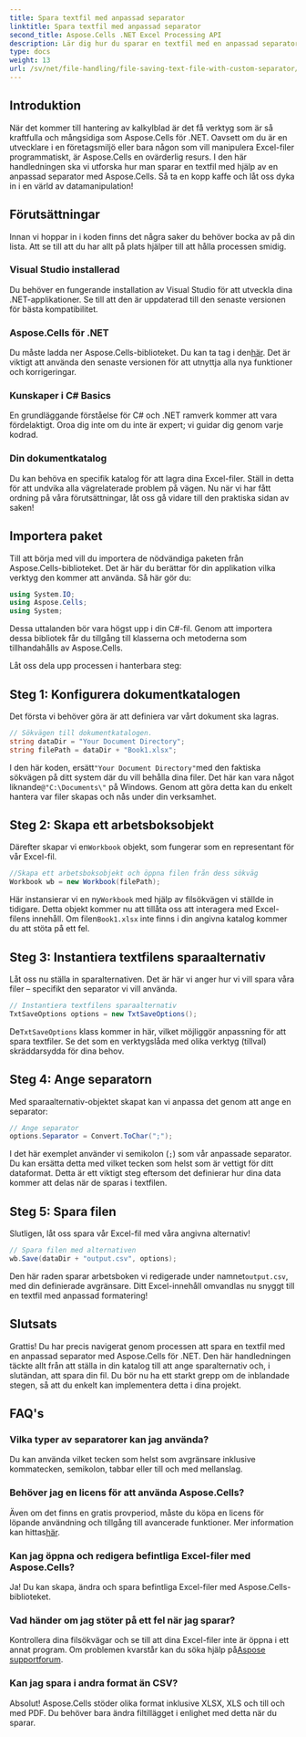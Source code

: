 ```yaml
---
title: Spara textfil med anpassad separator
linktitle: Spara textfil med anpassad separator
second_title: Aspose.Cells .NET Excel Processing API
description: Lär dig hur du sparar en textfil med en anpassad separator med Aspose.Cells för .NET. Steg-för-steg-guide och tips ingår.
type: docs
weight: 13
url: /sv/net/file-handling/file-saving-text-file-with-custom-separator/
---
```

## Introduktion
När det kommer till hantering av kalkylblad är det få verktyg som är så kraftfulla och mångsidiga som Aspose.Cells för .NET. Oavsett om du är en utvecklare i en företagsmiljö eller bara någon som vill manipulera Excel-filer programmatiskt, är Aspose.Cells en ovärderlig resurs. I den här handledningen ska vi utforska hur man sparar en textfil med hjälp av en anpassad separator med Aspose.Cells. Så ta en kopp kaffe och låt oss dyka in i en värld av datamanipulation!
## Förutsättningar
Innan vi hoppar in i koden finns det några saker du behöver bocka av på din lista. Att se till att du har allt på plats hjälper till att hålla processen smidig.
### Visual Studio installerad
Du behöver en fungerande installation av Visual Studio för att utveckla dina .NET-applikationer. Se till att den är uppdaterad till den senaste versionen för bästa kompatibilitet.
### Aspose.Cells för .NET
 Du måste ladda ner Aspose.Cells-biblioteket. Du kan ta tag i den[här](https://releases.aspose.com/cells/net/). Det är viktigt att använda den senaste versionen för att utnyttja alla nya funktioner och korrigeringar.
### Kunskaper i C# Basics
En grundläggande förståelse för C# och .NET ramverk kommer att vara fördelaktigt. Oroa dig inte om du inte är expert; vi guidar dig genom varje kodrad.
### Din dokumentkatalog
Du kan behöva en specifik katalog för att lagra dina Excel-filer. Ställ in detta för att undvika alla vägrelaterade problem på vägen.
Nu när vi har fått ordning på våra förutsättningar, låt oss gå vidare till den praktiska sidan av saken!
## Importera paket
Till att börja med vill du importera de nödvändiga paketen från Aspose.Cells-biblioteket. Det är här du berättar för din applikation vilka verktyg den kommer att använda. Så här gör du:
```csharp
using System.IO;
using Aspose.Cells;
using System;
```
Dessa uttalanden bör vara högst upp i din C#-fil. Genom att importera dessa bibliotek får du tillgång till klasserna och metoderna som tillhandahålls av Aspose.Cells.

Låt oss dela upp processen i hanterbara steg:
## Steg 1: Konfigurera dokumentkatalogen
Det första vi behöver göra är att definiera var vårt dokument ska lagras. 
```csharp
// Sökvägen till dokumentkatalogen.
string dataDir = "Your Document Directory";
string filePath = dataDir + "Book1.xlsx";
```
 I den här koden, ersätt`"Your Document Directory"`med den faktiska sökvägen på ditt system där du vill behålla dina filer. Det här kan vara något liknande`@"C:\Documents\"` på Windows. Genom att göra detta kan du enkelt hantera var filer skapas och nås under din verksamhet.
## Steg 2: Skapa ett arbetsboksobjekt
 Därefter skapar vi en`Workbook` objekt, som fungerar som en representant för vår Excel-fil. 
```csharp
//Skapa ett arbetsboksobjekt och öppna filen från dess sökväg
Workbook wb = new Workbook(filePath);
```
 Här instansierar vi en ny`Workbook` med hjälp av filsökvägen vi ställde in tidigare. Detta objekt kommer nu att tillåta oss att interagera med Excel-filens innehåll. Om filen`Book1.xlsx` inte finns i din angivna katalog kommer du att stöta på ett fel.
## Steg 3: Instantiera textfilens sparaalternativ
Låt oss nu ställa in sparalternativen. Det är här vi anger hur vi vill spara våra filer – specifikt den separator vi vill använda.
```csharp
// Instantiera textfilens sparaalternativ
TxtSaveOptions options = new TxtSaveOptions();
```
 De`TxtSaveOptions` klass kommer in här, vilket möjliggör anpassning för att spara textfiler. Se det som en verktygslåda med olika verktyg (tillval) skräddarsydda för dina behov.
## Steg 4: Ange separatorn
Med sparaalternativ-objektet skapat kan vi anpassa det genom att ange en separator:
```csharp
// Ange separator
options.Separator = Convert.ToChar(";");
```
I det här exemplet använder vi semikolon (`;`) som vår anpassade separator. Du kan ersätta detta med vilket tecken som helst som är vettigt för ditt dataformat. Detta är ett viktigt steg eftersom det definierar hur dina data kommer att delas när de sparas i textfilen.
## Steg 5: Spara filen
Slutligen, låt oss spara vår Excel-fil med våra angivna alternativ!
```csharp
// Spara filen med alternativen
wb.Save(dataDir + "output.csv", options);
```
 Den här raden sparar arbetsboken vi redigerade under namnet`output.csv`, med din definierade avgränsare. Ditt Excel-innehåll omvandlas nu snyggt till en textfil med anpassad formatering!
## Slutsats
Grattis! Du har precis navigerat genom processen att spara en textfil med en anpassad separator med Aspose.Cells för .NET. Den här handledningen täckte allt från att ställa in din katalog till att ange sparalternativ och, i slutändan, att spara din fil. Du bör nu ha ett starkt grepp om de inblandade stegen, så att du enkelt kan implementera detta i dina projekt.
## FAQ's
### Vilka typer av separatorer kan jag använda?
Du kan använda vilket tecken som helst som avgränsare inklusive kommatecken, semikolon, tabbar eller till och med mellanslag.
### Behöver jag en licens för att använda Aspose.Cells?
 Även om det finns en gratis provperiod, måste du köpa en licens för löpande användning och tillgång till avancerade funktioner. Mer information kan hittas[här](https://purchase.aspose.com/buy).
### Kan jag öppna och redigera befintliga Excel-filer med Aspose.Cells?
Ja! Du kan skapa, ändra och spara befintliga Excel-filer med Aspose.Cells-biblioteket.
### Vad händer om jag stöter på ett fel när jag sparar?
Kontrollera dina filsökvägar och se till att dina Excel-filer inte är öppna i ett annat program. Om problemen kvarstår kan du söka hjälp på[Aspose supportforum](https://forum.aspose.com/c/cells/9).
### Kan jag spara i andra format än CSV?
Absolut! Aspose.Cells stöder olika format inklusive XLSX, XLS och till och med PDF. Du behöver bara ändra filtillägget i enlighet med detta när du sparar.